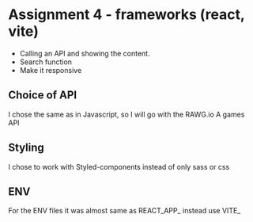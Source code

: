 # Assignment 4 - frameworks (react, vite)

- Calling an API and showing the content. 
- Search function
- Make it responsive

## Choice of API
I chose the same as in Javascript, so I will go with the RAWG.io
A games API 

## Styling
I chose to work with Styled-components instead of only sass or css

## ENV
For the ENV files it was almost same as REACT_APP_ instead use VITE_


 